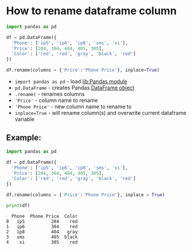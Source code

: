 # How to rename dataframe column

```python
import pandas as pd

df = pd.DataFrame({
  'Phone': ['ip5', 'ip6', 'ip8', 'sms', 'xi'],
  'Price': [204, 304, 404, 405, 305],
  'Color': ['red', 'red', 'gray', 'black', 'red']
})

df.rename(columns = {'Price':'Phone Price'}, inplace=True)
```

- `import pandas as pd` - load [lib:Pandas module](/python-pandas/how-to-install-pandas)
- `pd.DataFrame` - creates Pandas [DataFrame object](https://pandas.pydata.org/docs/reference/api/pandas.DataFrame.html)
- `.rename(` - renames columns
- `'Price'` - column name to rename
- `'Phone Price'` - new column name to rename to
- `inplace=True` - will rename column(s) and overwrite current dataframe variable

## Example: 
```python
import pandas as pd

df = pd.DataFrame({
  'Phone': ['ip5', 'ip6', 'ip8', 'sms', 'xi'],
  'Price': [204, 304, 404, 405, 305],
  'Color': ['red', 'red', 'gray', 'black', 'red']
})

df.rename(columns = {'Price':'Phone Price'}, inplace = True)

print(df)
```
```
  Phone  Phone Price  Color
0   ip5          204    red
1   ip6          304    red
2   ip8          404   gray
3   sms          405  black
4    xi          305    red

```

